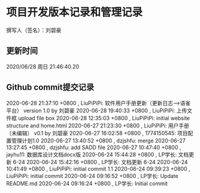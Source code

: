 # 项目开发版本记录和管理记录

撰写人（签名）：刘碧豪
## 更新时间
2020/06/28 周日 21:46:40.20
## Github commit提交记录
2020-06-28 21:37:10 +0800 , LiuPiPiPi: 软件用户手册更新（更新日志—>语雀平台） version 1.0 by 刘碧豪
2020-06-28 19:40:33 +0800 , LiuPiPiPi: 上传文件框 upload file box
2020-06-28 12:35:03 +0800 , LiuPiPiPi: initial website structure and home.html
2020-06-27 21:23:30 +0800 , LiuPiPiPi: 用户手册（未编辑） v0.1 by 刘碧豪
2020-06-27 16:02:58 +0800 , 1774150545: 项目配置管理计划1.0
2020-06-27 13:40:52 +0800 , dzjshfu: merge
2020-06-27 13:27:45 +0800 , dzjshfu: add SADD file
2020-06-27 10:47:40 +0800 , jayhu11: 数据库设计文档docx版
2020-06-24 15:44:28 +0800 , LP学长: 文档更新 6-24
2020-06-24 15:42:16 +0800 , LP学长: 文档更新 6-24
2020-06-24 10:41:49 +0800 , LiuPiPiPi: initial commit 1.1
2020-06-24 09:39:23 +0800 , LiuPiPiPi: initial commit
2020-06-24 09:16:52 +0800 , LP学长: Update README.md
2020-06-24 09:16:24 +0800 , LP学长: Initial commit
